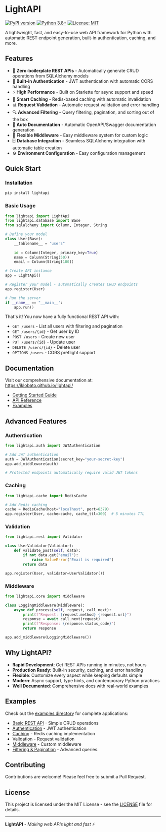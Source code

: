 # LightAPI

[![PyPI version](https://badge.fury.io/py/lightapi.svg)](https://badge.fury.io/py/lightapi)
[![Python 3.8+](https://img.shields.io/badge/python-3.8+-blue.svg)](https://www.python.org/downloads/)
[![License: MIT](https://img.shields.io/badge/License-MIT-yellow.svg)](https://opensource.org/licenses/MIT)

A lightweight, fast, and easy-to-use web API framework for Python with automatic REST endpoint generation, built-in authentication, caching, and more.

## Features

- 🚀 **Zero-boilerplate REST APIs** - Automatically generate CRUD operations from SQLAlchemy models
- 🔐 **Built-in Authentication** - JWT authentication with automatic CORS handling
- ⚡ **High Performance** - Built on Starlette for async support and speed
- 💾 **Smart Caching** - Redis-based caching with automatic invalidation
- 📊 **Request Validation** - Automatic request validation and error handling
- 🔍 **Advanced Filtering** - Query filtering, pagination, and sorting out of the box
- 📖 **Auto Documentation** - Automatic OpenAPI/Swagger documentation generation
- 🔧 **Flexible Middleware** - Easy middleware system for custom logic
- 🗄️ **Database Integration** - Seamless SQLAlchemy integration with automatic table creation
- ⚙️ **Environment Configuration** - Easy configuration management

## Quick Start

### Installation

```bash
pip install lightapi
```

### Basic Usage

```python
from lightapi import LightApi
from lightapi.database import Base
from sqlalchemy import Column, Integer, String

# Define your model
class User(Base):
    __tablename__ = "users"
    
    id = Column(Integer, primary_key=True)
    name = Column(String(50))
    email = Column(String(100))

# Create API instance
app = LightApi()

# Register your model - automatically creates CRUD endpoints
app.register(User)

# Run the server
if __name__ == "__main__":
    app.run()
```

That's it! You now have a fully functional REST API with:
- `GET /users` - List all users with filtering and pagination
- `GET /users/{id}` - Get user by ID
- `POST /users` - Create new user
- `PUT /users/{id}` - Update user
- `DELETE /users/{id}` - Delete user
- `OPTIONS /users` - CORS preflight support

## Documentation

Visit our comprehensive documentation at: https://iklobato.github.io/lightapi/

- [Getting Started Guide](https://iklobato.github.io/lightapi/getting-started/installation/)
- [API Reference](https://iklobato.github.io/lightapi/api-reference/core/)
- [Examples](https://iklobato.github.io/lightapi/examples/basic-rest/)

## Advanced Features

### Authentication

```python
from lightapi.auth import JWTAuthentication

# Add JWT authentication
auth = JWTAuthentication(secret_key="your-secret-key")
app.add_middleware(auth)

# Protected endpoints automatically require valid JWT tokens
```

### Caching

```python
from lightapi.cache import RedisCache

# Add Redis caching
cache = RedisCache(host="localhost", port=6379)
app.register(User, cache=cache, cache_ttl=300)  # 5 minutes TTL
```

### Validation

```python
from lightapi.rest import Validator

class UserValidator(Validator):
    def validate_post(self, data):
        if not data.get("email"):
            raise ValueError("Email is required")
        return data

app.register(User, validator=UserValidator())
```

### Middleware

```python
from lightapi.core import Middleware

class LoggingMiddleware(Middleware):
    async def process(self, request, call_next):
        print(f"Request: {request.method} {request.url}")
        response = await call_next(request)
        print(f"Response: {response.status_code}")
        return response

app.add_middleware(LoggingMiddleware())
```

## Why LightAPI?

- **Rapid Development**: Get REST APIs running in minutes, not hours
- **Production Ready**: Built-in security, caching, and error handling
- **Flexible**: Customize every aspect while keeping defaults simple
- **Modern**: Async support, type hints, and contemporary Python practices
- **Well Documented**: Comprehensive docs with real-world examples

## Examples

Check out the [examples directory](./examples/) for complete applications:

- [Basic REST API](./examples/basic_rest_api.py) - Simple CRUD operations
- [Authentication](./examples/auth_example.py) - JWT authentication
- [Caching](./examples/caching_example.py) - Redis caching implementation
- [Validation](./examples/validation_example.py) - Request validation
- [Middleware](./examples/middleware_example.py) - Custom middleware
- [Filtering & Pagination](./examples/filtering_pagination_example.py) - Advanced queries

## Contributing

Contributions are welcome! Please feel free to submit a Pull Request.

## License

This project is licensed under the MIT License - see the [LICENSE](LICENSE) file for details.

---

**LightAPI** - *Making web APIs light and fast* ⚡

<!-- Testing development pipeline -->
